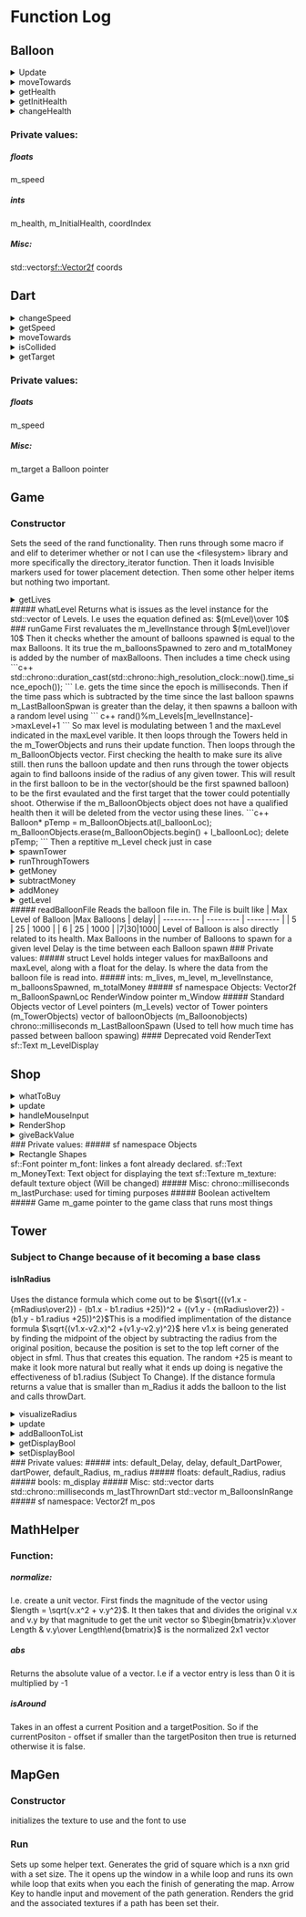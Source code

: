 # Function Log
## Balloon
<details>
<summary> Update</summary>
Checks if the health of the balloon is above 0 using an if statement.
If it isnt then the objects position is set to a value outside of the windows constraints, the else statement should never be called however better safe than sorry. If the if statement evaluates to true then it uses moveTowards function and then checks if it is around the checkpoint coordinate. Then proceeds to call Render which is declared is sprite manager
</details>
<details>
<summary> moveTowards</summary>
Gets the direction of the vector to move in. Calls the normalize function which is in MathHelp. Then has to be multiplied by -1 because of how the math is handled in the back end. I'm not sure why it needs the -1 but it does. Then calls the move function multiplying speed by direction. Where speed already has the delta time applied to it.
</details>
<details>
<summary> getHealth</summary>
Returns the current health of the balloon
</details>
<details>
<summary> getInitHealth</summary>
Returns the initial health of the balloon. Used in calculation for how much to pay to the player for destroying the balloon.
</details>
<details>
<summary> changeHealth</summary>
Subtracts the current health by some change value
</details>

### Private values:
##### floats
m_speed
##### ints
m_health, m_InitialHealth, coordIndex
##### Misc: 
std::vector<sf::Vector2f> coords

## Dart
<details>
<summary> changeSpeed</summary>
Changes the speed of the dart.
</details>
<details>
<summary> getSpeed</summary>
Returns the speed of the dart.
</details>
<details>
<summary> moveTowards</summary>
Same direction calculation as used in the Balloon. Same speed design aswell
</details>
<details>
<summary> isCollided</summary>
Checks if the GolbalBounds of the Dart intersect with the GlobalBounds of the m_target object. Returns a boolean value
</details>
<details>
<summary> getTarget</summary>
Returns a Balloon pointer to the m_target value
</details>

### Private values:
##### floats
m_speed
##### Misc:
m_target a Balloon pointer

## Game
### Constructor
Sets the seed of the rand functionality. Then runs through some macro if and elif to deterimer whether or not I can use the \<filesystem> library and more specifically the directory_iterator function. Then it loads Invisible markers used for tower placement detection. Then some other helper items but nothing two important.
<details>
<summary> getLives</summary>
Returns the m_lives varible. Integer value
</details>
##### whatLevel
Returns what is issues as the level instance for the std::vector of Levels. I.e uses the equation defined as: $(mLevel)\over 10$
### runGame
First revaluates the m_levelInstance through $(mLevel)\over 10$ Then it checks whether the amount of balloons spawned is equal to the max Balloons. It its true the m_balloonsSpawned to zero and m_totalMoney is added by the number of maxBalloons. Then includes a time check using 
```c++
std::chrono::duration_cast<std::chrono::milliseconds>(std::chrono::high_resolution_clock::now().time_since_epoch());
```
I.e. gets the time since the epoch is milliseconds. Then if the time pass which is subtracted by the time since the last balloon spawns m_LastBalloonSpwan is greater than the delay, it then spawns a balloon with a random level using
``` c++
rand()%m_Levels[m_levelInstance]->maxLevel+1
```
So max level is modulating between 1 and the maxLevel indicated in the maxLevel varible. It then loops through the Towers held in the m_TowerObjects and runs their update function. Then loops through the m_BalloonObjects vector. First checking the health to make sure its alive still. then runs the balloon update and then runs through the tower objects again to find balloons inside of the radius of any given tower. This will result in the first balloon to be in the vector(should be the first spawned balloon) to be the first evaulated and the first target that the tower could potentially shoot. Otherwise if the m_BalloonObjects object does not have a qualified health then it will be deleted from the vector using these lines.
```c++
Balloon* pTemp = m_BalloonObjects.at(l_balloonLoc);
m_BalloonObjects.erase(m_BalloonObjects.begin() + l_balloonLoc);
delete pTemp;
```
Then a reptitive m_Level check just in case
<details>
<summary> spawnTower</summary>
Creates a Tower object using new. Pushes the object back to the m_TowerObjects vector.
</details>
<details>
<summary> runThroughTowers</summary>
Runs through the Towers in the m_TowerObjectsVector. Only called when mouse clicked. Used to display the shooting radius
</details>
<details>
<summary> getMoney</summary>
Returns the m_totalMoney varible. Integer value
</details>
<details>
<summary> subtractMoney</summary>
Subtracts from the m_totalMoney varible by the input amount
</details>
<details>
<summary> addMoney</summary>
Adds to the m_totalMoney varible using the inputed value
</details>
<details>
<summary> getLevel</summary>
Returns the m_level varible. Integer value
</details>
##### readBalloonFile
Reads the balloon file in. The File is built like
| Max Level of Balloon |Max Balloons | delay|
| ---------- | --------- | --------- |
| 5 | 25 | 1000 | 
| 6 | 25 | 1000 |
|7|30|1000|
Level of Balloon is also directly related to its health.
Max Balloons in the number of Balloons to spawn for a given level
Delay is the time between each Balloon spawn
### Private values:
##### struct Level
holds integer values for maxBalloons and maxLevel, along with a float for the delay. Is where the data from the balloon file is read into.
##### ints:
m_lives, m_level, m_levelInstance, m_balloonsSpawned, m_totalMoney
##### sf namespace Objects:
Vector2f m_BalloonSpawnLoc
RenderWindow pointer m_Window
##### Standard Objects
vector of Level pointers (m_Levels)
vector of Tower pointers (m_TowerObjects)
vector of balloonObjects (m_Balloonobjects)
chrono::milliseconds m_LastBalloonSpawn (Used to tell how much time has passed between balloon spawing)
#### Deprecated
void RenderText
sf::Text m_LevelDisplay

## Shop
<details>
<summary> whatToBuy</summary>
No implementation yet.
</details>
<details>
<summary> update</summary>
Creates the message for the Total money which is what the m_MoneyText is set to. Calls giveBackValue() just incase it is needed. If there is an activeItem then it sets the position of the m_TowerToPlace shape to the mousePosition. Not the most elegent solution but it works. Then it calls RenderShop
</details>
<details>
<summary> handleMouseInput</summary>
First checks if activeItem is true. If so it calls spawnTower(game Function). It also gets the pos from the function sf::Mouse::getPosition. then sets the activeItem to false. Otherwise it sees if the monkeyButton(needs to be changed to a for loop of all buttons) contains the mouse. If this is true then it checks how much time has passed.(Should be able to be removed). Then checks if the game has enough money to purchase. Sets the activeItem to true and sets up a texture to follow the mouse. Resets the m_lastPurchase to the current time varible. Then subtracts the money. The next else if should be able to be removed but does the same thing. Other wise it prints that there are insuficient funds, should become a Text instead of a cout.
</details>
<details>
<summary> RenderShop</summary>
First checks if activeItem is set to true. If it is it drasws the m_TowerToPlace object. Then it draws the m_MoneyText object, the menuBase object and the monkeyButton object.
</details>
<details>
<summary>giveBackValue</summary>
if activeItem is true the if the escape key is pressed then it add 100 back to the money varible and then sets activeItem to false.
</details>
### Private values:
##### sf namespace Objects
<details>
<summary> Rectangle Shapes</summary>
m_TowerToPlace, menuBase, monkeyButton
</details>
sf::Font pointer m_font: linkes a font already declared.
sf::Text m_MoneyText: Text object for displaying the text
sf::Texture m_texture: default texture object (Will be changed)
##### Misc:
chrono::milliseconds m_lastPurchase: used for timing purposes
##### Boolean
activeItem
##### Game
m_game pointer to the game class that runs most things

## Tower
### Subject to Change because of it becoming a base class
#### isInRadius
Uses the distance formula which come out to be $\sqrt{((v1.x - {mRadius\over2}) - (b1.x  - b1.radius +25))^2 + ((v1.y - {mRadius\over2}) - (b1.y  - b1.radius +25))^2}$This is a modified implimentation of the distance formula $\sqrt{(v1.x-v2.x)^2 +(v1.y-v2.y)^2}$  here v1.x is being generated by finding the midpoint of the object by subtracting the radius from the original position, because the position is set to the top left corner of the object in sfml. Thus that creates this equation. The random +25 is meant to make it look more natural but really what it ends up doing is negative the effectiveness of b1.radius (Subject To Change).
If the distance formula returns a value that is smaller than m_Radius it adds the balloon to the list and calls throwDart.
<details>
<summary> visualizeRadius</summary>
Creates a sf::CircleShape to visualize the radius. Sets the position to the middle of the object using a similar calculation.
</details>
<details>
<summary> update</summary>
First checks if m_Display is true, if it is it calls visualizeRadius. then it loops through the Darts vector checking if any collided. If one did then it changes the targets health by what will become dartPower. Then it erases the dart.(May cause memory leak not totally sure). Then it loops through the darts again and calls moveTowards and then draws the dart(extremly inefficient should be moved up a loop). This it draws the Tower object
</details>
<details>
<summary> addBalloonToList</summary>
Adds a balloon to the m_BalloonsInRange vector. (Vector not actually used in any capacity)
</details>
<details>
<summary>getDisplayBool</summary>
Returns the m_display boolean.
</details>
<details>
<summary>setDisplayBool</summary>
Sets the m_display boolean to an inputed value
</details>
### Private values:
##### ints:
default_Delay, delay, default_DartPower, dartPower, default_Radius, m_radius
##### floats:
default_Radius, radius
##### bools:
m_display
##### Misc:
std::vector<Dart*> darts
std::chrono::milliseconds m_lastThrownDart
std::vector<Balloon*> m_BalloonsInRange
##### sf namespace:
Vector2f m_pos

## MathHelper
### Function:
##### normalize:
I.e. create a unit vector. 
First finds the magnitude of the vector using $length = \sqrt{v.x^2 + v.y^2}$. It then takes that and divides the original v.x and v.y by that magnitude to get the unit vector so $\begin{bmatrix}v.x\over Length & v.y\over Length\end{bmatrix}$  is the normalized 2x1 vector
##### abs
Returns the absolute value of a vector. I.e if a vector entry is less than 0 it is multiplied by -1
##### isAround 
Takes in an offest a current Position and a targetPosition. So if the currentPositon - offset if smaller than the targetPositon then true is returned otherwise it is false.
## MapGen
### Constructor 
initializes the texture to use and the font to use
### Run
Sets up some helper text. Generates the grid of square which is a nxn grid with a set size. The it opens up the window in a while loop and runs its own while loop that exits when you each the finish of generating the map. Arrow Key to handle input and movement of the path generation. Renders the grid and the associated textures if a path has been set their.

